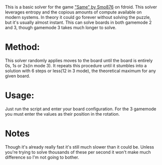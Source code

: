 This is a basic solver for the game ["Same" by Smo876](https://gitlab.com/Smo876/Same) on fdroid. This solver leverages entropy and the copious amounts of compute available on modern systems. In theory it could go forever without solving the puzzle, but it's usually almost instant. This can solve boards in both gamemode 2 and 3, though gamemode 3 takes much longer to solve.

# Method:
This solver randomly applies moves to the board until the board is entirely 0s, 1s or 2s(in mode 3). It repeats this procedure until it stumbles into a solution with 6 steps or less(12 in 3 mode), the theoretical maximum for any given board. 

# Usage:
Just run the script and enter your board configuration. For the 3 gamemode you must enter the values as their position in the rotation.

# Notes
Though it's already really fast it's still much slower than it could be. Unless you're trying to solve thousands of these per second it won't make much difference so I'm not going to bother.
